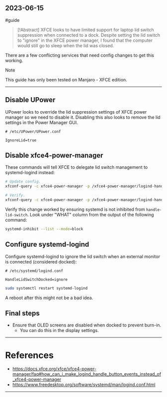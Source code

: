 ## 2023-06-15
#guide

> [!Abstract]
> XFCE looks to have limited support for laptop lid switch suppression when connected to a dock. Despite setting the lid switch to "ignore" in the XFCE power manager, I found that the computer would still go to sleep when the lid was closed.

There are a few conflicting services that need config changes to get this working.

> [!Note]
> This guide has only been tested on Manjaro - XFCE edition.


---

## Disable UPower
UPower looks to override the lid suppression settings of XFCE power manager so we need to disable it. Disabling this also looks to remove the lid settings in the Power Manager GUI.
```
# /etc/UPower/UPower.conf

IgnoreLid=true
```

## Disable xfce4-power-manager
These commands will tell XFCE to delegate lid switch management to systemd-logind instead:
```sh
# Update config.
xfconf-query -c xfce4-power-manager -p /xfce4-power-manager/logind-handle-lid-switch -n -t bool -s true

# Verify.
xfconf-query -c xfce4-power-manager -p /xfce4-power-manager/logind-handle-lid-switch
```

Verify this change worked by ensuring systemd is not inhibited from `handle-lid-switch`. Look under "WHAT" column from the output of the following command:
```sh
systemd-inhibit --list --mode=block
```

## Configure systemd-logind
Configure systemd-logind to ignore the lid switch when an external monitor is connected (considered docked):
```
# /etc/systemd/logind.conf

HandleLidSwitchDocked=ignore
```

```sh
sudo systemctl restart systemd-logind
```

A reboot after this might not be a bad idea.

## Final steps
- Ensure that OLED screens are disabled when docked to prevent burn-in. 
	-  You can do this in the display settings.

---

# References
- https://docs.xfce.org/xfce/xfce4-power-manager/faq#how_can_i_make_logind_handle_button_events_instead_of_xfce4-power-manager
- https://www.freedesktop.org/software/systemd/man/logind.conf.html

---
